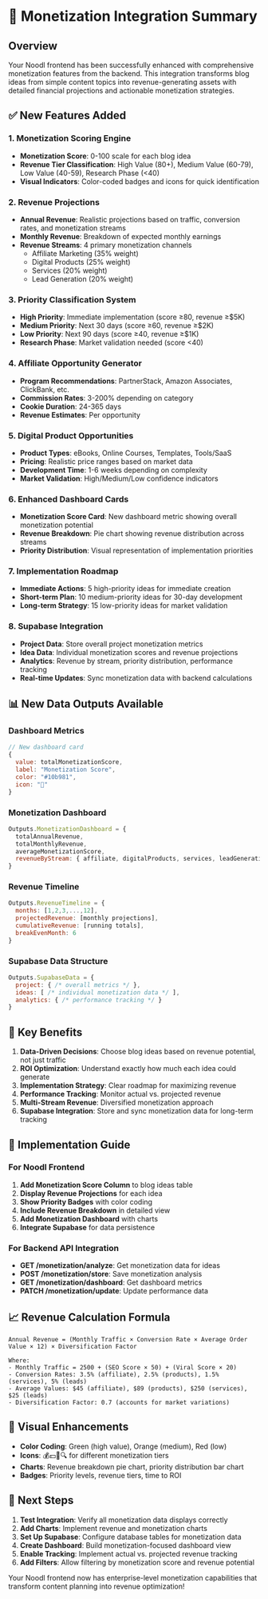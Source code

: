 # 🚀 Monetization Integration Summary

## Overview
Your Noodl frontend has been successfully enhanced with comprehensive monetization features from the backend. This integration transforms blog ideas from simple content topics into revenue-generating assets with detailed financial projections and actionable monetization strategies.

## ✅ New Features Added

### 1. Monetization Scoring Engine
- **Monetization Score**: 0-100 scale for each blog idea
- **Revenue Tier Classification**: High Value (80+), Medium Value (60-79), Low Value (40-59), Research Phase (<40)
- **Visual Indicators**: Color-coded badges and icons for quick identification

### 2. Revenue Projections
- **Annual Revenue**: Realistic projections based on traffic, conversion rates, and monetization streams
- **Monthly Revenue**: Breakdown of expected monthly earnings
- **Revenue Streams**: 4 primary monetization channels
  - Affiliate Marketing (35% weight)
  - Digital Products (25% weight)
  - Services (20% weight)
  - Lead Generation (20% weight)

### 3. Priority Classification System
- **High Priority**: Immediate implementation (score ≥80, revenue ≥$5K)
- **Medium Priority**: Next 30 days (score ≥60, revenue ≥$2K)
- **Low Priority**: Next 90 days (score ≥40, revenue ≥$1K)
- **Research Phase**: Market validation needed (score <40)

### 4. Affiliate Opportunity Generator
- **Program Recommendations**: PartnerStack, Amazon Associates, ClickBank, etc.
- **Commission Rates**: 3-200% depending on category
- **Cookie Duration**: 24-365 days
- **Revenue Estimates**: Per opportunity

### 5. Digital Product Opportunities
- **Product Types**: eBooks, Online Courses, Templates, Tools/SaaS
- **Pricing**: Realistic price ranges based on market data
- **Development Time**: 1-6 weeks depending on complexity
- **Market Validation**: High/Medium/Low confidence indicators

### 6. Enhanced Dashboard Cards
- **Monetization Score Card**: New dashboard metric showing overall monetization potential
- **Revenue Breakdown**: Pie chart showing revenue distribution across streams
- **Priority Distribution**: Visual representation of implementation priorities

### 7. Implementation Roadmap
- **Immediate Actions**: 5 high-priority ideas for immediate creation
- **Short-term Plan**: 10 medium-priority ideas for 30-day development
- **Long-term Strategy**: 15 low-priority ideas for market validation

### 8. Supabase Integration
- **Project Data**: Store overall project monetization metrics
- **Idea Data**: Individual monetization scores and revenue projections
- **Analytics**: Revenue by stream, priority distribution, performance tracking
- **Real-time Updates**: Sync monetization data with backend calculations

## 📊 New Data Outputs Available

### Dashboard Metrics
```javascript
// New dashboard card
{
  value: totalMonetizationScore,
  label: "Monetization Score",
  color: "#10b981",
  icon: "💎"
}
```

### Monetization Dashboard
```javascript
Outputs.MonetizationDashboard = {
  totalAnnualRevenue,
  totalMonthlyRevenue,
  averageMonetizationScore,
  revenueByStream: { affiliate, digitalProducts, services, leadGeneration }
}
```

### Revenue Timeline
```javascript
Outputs.RevenueTimeline = {
  months: [1,2,3,...,12],
  projectedRevenue: [monthly projections],
  cumulativeRevenue: [running totals],
  breakEvenMonth: 6
}
```

### Supabase Data Structure
```javascript
Outputs.SupabaseData = {
  project: { /* overall metrics */ },
  ideas: [ /* individual monetization data */ ],
  analytics: { /* performance tracking */ }
}
```

## 🎯 Key Benefits

1. **Data-Driven Decisions**: Choose blog ideas based on revenue potential, not just traffic
2. **ROI Optimization**: Understand exactly how much each idea could generate
3. **Implementation Strategy**: Clear roadmap for maximizing revenue
4. **Performance Tracking**: Monitor actual vs. projected revenue
5. **Multi-Stream Revenue**: Diversified monetization approach
6. **Supabase Integration**: Store and sync monetization data for long-term tracking

## 🔧 Implementation Guide

### For Noodl Frontend
1. **Add Monetization Score Column** to blog ideas table
2. **Display Revenue Projections** for each idea
3. **Show Priority Badges** with color coding
4. **Include Revenue Breakdown** in detailed view
5. **Add Monetization Dashboard** with charts
6. **Integrate Supabase** for data persistence

### For Backend API Integration
- **GET /monetization/analyze**: Get monetization data for ideas
- **POST /monetization/store**: Save monetization analysis
- **GET /monetization/dashboard**: Get dashboard metrics
- **PATCH /monetization/update**: Update performance data

## 📈 Revenue Calculation Formula

```
Annual Revenue = (Monthly Traffic × Conversion Rate × Average Order Value × 12) × Diversification Factor

Where:
- Monthly Traffic = 2500 + (SEO Score × 50) + (Viral Score × 20)
- Conversion Rates: 3.5% (affiliate), 2.5% (products), 1.5% (services), 5% (leads)
- Average Values: $45 (affiliate), $89 (products), $250 (services), $25 (leads)
- Diversification Factor: 0.7 (accounts for market variations)
```

## 🎨 Visual Enhancements

- **Color Coding**: Green (high value), Orange (medium), Red (low)
- **Icons**: 💰💵💸🔍 for different monetization tiers
- **Charts**: Revenue breakdown pie chart, priority distribution bar chart
- **Badges**: Priority levels, revenue tiers, time to ROI

## 🔄 Next Steps

1. **Test Integration**: Verify all monetization data displays correctly
2. **Add Charts**: Implement revenue and monetization charts
3. **Set Up Supabase**: Configure database tables for monetization data
4. **Create Dashboard**: Build monetization-focused dashboard view
5. **Enable Tracking**: Implement actual vs. projected revenue tracking
6. **Add Filters**: Allow filtering by monetization score and revenue potential

Your Noodl frontend now has enterprise-level monetization capabilities that transform content planning into revenue optimization!